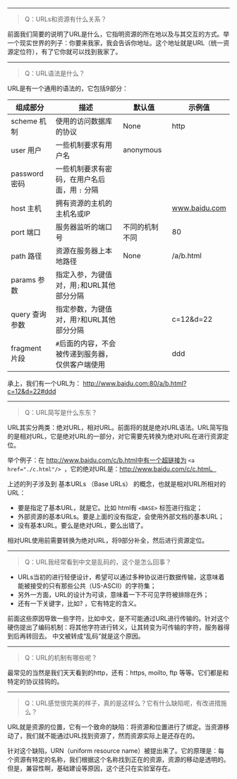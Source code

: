 <!--
author: 刘青
date: 2016-07-29
title: URLs 和 资源
tags: 
type: note
category: web/http
status: publish
summary:
-->

---------------
> Q：URLs和资源有什么关系？

前面我们简要的说明了URL是什么，它指明资源的所在地以及与其交互的方式。举一个现实世界的列子：你要来我家，我会告诉你地址。这个地址就是URL（统一资源定位符），有了它你就可以找到我家了。

---------------
> Q：URL语法是什么？

URL是有一个通用的语法的，它包括9部分：

| 组成部分|  描述  | 默认值| 示例值 |
| ------ | ------| ---- | ---- |
|scheme 机制  | 使用的访问数据库的协议 | None | http |
|user 用户    | 一些机制要求有用户名 |anonymous |  |
|password 密码| 一些机制要求有密码，在用户名后面，用 `:` 分隔 | | |
|host 主机  	 | 拥有资源的主机的主机名或IP	|  | www.baidu.com |
|port 端口  	 | 服务器监听的端口号 | 不同的机制不同 | 80 |
|path 路径    | 资源在服务器上本地路径 | None | /a/b.html |
|params 参数  | 指定入参，为键值对，用`;`和URL其他部分分隔 | | |
|query 查询参数| 指定参数，为键值对，用`?`和URL其他部分分隔 | | c=12&d=22 |
|fragment 片段  | `#`后面的内容，不会被传递到服务器，仅供客户端使用 | | ddd |

承上，我们有一个URL为： http://www.baidu.com:80/a/b.html?c=12&d=22#ddd

---------------
> Q：URL简写是什么东东？

URL其实分两类：绝对URL，相对URL。前面将的就是绝对URL语法。URL简写指的是相对URL，它是绝对URL的一部分，对它需要先转换为绝对URL在进行资源定位。

举个例子：在 http://www.baidu.com/c/b.html中有一个超链接为 `<a href="./c.html"/> `，它的绝对URL是：http://www.baidu.com/c/c.html。

上述的列子涉及到 基本URLs （Base URLs） 的概念，也就是相对URL所相对的URL：
- 要是指定了基本URL，就是它。比如 html有 `<BASE>` 标签进行指定；
- 外部资源的基本URLs。要是上面的没有指定，会使用外部文档的基本URL；
- 没有基本URL。要么是绝对URL，要么出错了。

相对URL使用前需要转换为绝对URL，将9部分补全，然后进行资源定位。

---------------
> Q：URL我经常看到中文是乱码的，这个是怎么回事？

- URLs当初的进行轻便设计，希望可以通过多种协议进行数据传输，这意味着能被接受的只有那些公共（US-ASCII）的字符集；
- 另外一方面，URL的设计为可读，意味着一下不可见字符被排除在外；
- 还有一下关键字，比如? ，它有特定的含义。

前面这些原因导致一些字符，比如中文，是不可能通过URL进行传输的。针对这个硬伤提出了编码机制：将其他字符进行转义，让其转变为可传输的字符，服务器得到后再转回去。
中文被转成“乱码”就是这个原因。

---------------
> Q：URL的机制有哪些呢？

最常见的当然是我们天天看到的http，还有：https, moilto, ftp 等等。它们都是和特定的协议挂钩的。

---------------
> Q：URL感觉很完美的样子，真的是这样么？它有什么缺陷呢，有改进措施么？

URL就是资源的位置，它有一个致命的缺陷：将资源和位置进行了绑定。当资源移动了，我们就不能通过URL找到资源了，然而资源实际上是还存在的。

针对这个缺陷，URN（uniform resource name）被提出来了。它的原理是：每个资源有特定的名称，我们根据这个名称找到正在的资源，资源的移动是透明的。但是，兼容性啊，基础建设等原因，这个还只在实验室存在。
